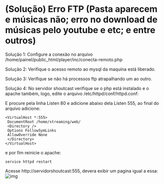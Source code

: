 # (Solução) Erro FTP (Pasta aparecem e músicas não; erro no download de músicas pelo youtube e etc; e entre outros)

Solução 1: Configure a conexão no arquivo /home/painel/public_html/player/inc/conecta-remoto.php

Solução 2: Verifique o acesso remoto ao mysql da maquina está liberado.

Solução 3: Verifique se não há processos ftp atrapalhando um ao outro.

Solução 4: No servidor shoutcast verifique se o php está instalado e o apache também, logo, edite o arquivo /etc/httpd/conf/httpd.conf:

E procure pela linha Listen 80 e adicione abaixo dela Listen 555, ao final do arquivo adicione: 
```
<VirtualHost *:555>
 DocumentRoot /home/streaming/web/
 <Directory />
 Options FollowSymLinks
 AllowOverride None
 </Directory>
</VirtualHost>
```

e por fim reinicie o apache:
```
service httpd restart

```

Acesse http://servidorshoutcast:555, devera exibir um pagina igual a essa: 
![img](https://i.imgur.com/LtS9e9K.png)
